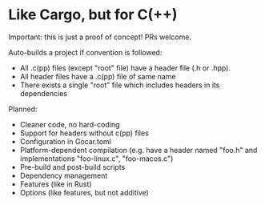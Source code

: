 Like Cargo, but for C(++)
=========================

Important: this is just a proof of concept! PRs welcome.

Auto-builds a project if convention is followed:

* All .c(pp) files (except "root" file) have a header file (.h or .hpp).
* All header files have a .c(pp) file of same name
* There exists a single "root" file which includes headers in its dependencies

Planned:

* Cleaner code, no hard-coding
* Support for headers without c(pp) files
* Configuration in Gocar.toml
* Platform-dependent compilation (e.g. have a header named "foo.h" and implementations "foo-linux.c", "foo-macos.c")
* Pre-build and post-build scripts
* Dependency management
* Features (like in Rust)
* Options (like features, but not additive)
